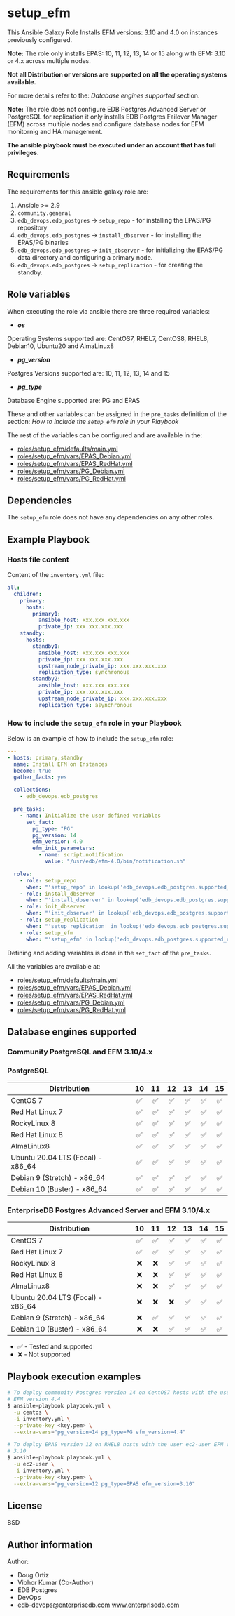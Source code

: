 # setup_efm

This Ansible Galaxy Role Installs EFM versions: 3.10 and 4.0 on instances
previously configured.

**Note:**
The role only installs EPAS: 10, 11, 12, 13, 14 or 15 along with EFM: 3.10 or 4.x
across multiple nodes.

**Not all Distribution or versions are supported on all the operating systems
available.**

For more details refer to the: *Database engines supported* section.

**Note:**
The role does not configure EDB Postgres Advanced Server or PostgreSQL for
replication it only installs EDB Postgres Failover Manager (EFM) across
multiple nodes and configure database nodes for EFM monitornig and HA
management.

**The ansible playbook must be executed under an account that has full
privileges.**

## Requirements

The requirements for this ansible galaxy role are:

  1. Ansible >= 2.9
  2. `community.general`
  3. `edb_devops.edb_postgres` -> `setup_repo` - for installing the EPAS/PG
     repository
  4. `edb_devops.edb_postgres` -> `install_dbserver` - for installing the EPAS/PG
     binaries
  5. `edb_devops.edb_postgres` -> `init_dbserver` - for initializing the EPAS/PG
     data directory and configuring a primary node.
  6. `edb_devops.edb_postgres` -> `setup_replication` - for creating the standby.

## Role variables

When executing the role via ansible there are three required variables:

  * ***os***

  Operating Systems supported are: CentOS7, RHEL7, CentOS8, RHEL8, Debian10, Ubuntu20 and AlmaLinux8

  * ***pg_version***

  Postgres Versions supported are: 10, 11, 12, 13, 14 and 15

  * ***pg_type***

  Database Engine supported are: PG and EPAS

These and other variables can be assigned in the `pre_tasks` definition of the
section: *How to include the `setup_efm` role in your Playbook*

The rest of the variables can be configured and are available in the:

  * [roles/setup_efm/defaults/main.yml](./defaults/main.yml) 
  * [roles/setup_efm/vars/EPAS_Debian.yml](./vars/EPAS_Debian.yml)
  * [roles/setup_efm/vars/EPAS_RedHat.yml](./vars/EPAS_RedHat.yml)
  * [roles/setup_efm/vars/PG_Debian.yml](./vars/PG_Debian.yml)
  * [roles/setup_efm/vars/PG_RedHat.yml](./vars/PG_RedHat.yml)

## Dependencies

The `setup_efm` role does not have any dependencies on any other roles.

## Example Playbook

### Hosts file content

Content of the `inventory.yml` file:

```yaml
all:
  children:
    primary:
      hosts:
        primary1:
          ansible_host: xxx.xxx.xxx.xxx
          private_ip: xxx.xxx.xxx.xxx
    standby:
      hosts:
        standby1:
          ansible_host: xxx.xxx.xxx.xxx
          private_ip: xxx.xxx.xxx.xxx
          upstream_node_private_ip: xxx.xxx.xxx.xxx
          replication_type: synchronous
        standby2:
          ansible_host: xxx.xxx.xxx.xxx
          private_ip: xxx.xxx.xxx.xxx
          upstream_node_private_ip: xxx.xxx.xxx.xxx
          replication_type: asynchronous
```

### How to include the `setup_efm` role in your Playbook

Below is an example of how to include the `setup_efm` role:

```yaml
---
- hosts: primary,standby
  name: Install EFM on Instances
  become: true
  gather_facts: yes

  collections:
    - edb_devops.edb_postgres

  pre_tasks:
    - name: Initialize the user defined variables
      set_fact:
        pg_type: "PG"
        pg_version: 14
        efm_version: 4.0
        efm_init_parameters:
          - name: script.notification
            value: "/usr/edb/efm-4.0/bin/notification.sh"

  roles:
    - role: setup_repo
      when: "'setup_repo' in lookup('edb_devops.edb_postgres.supported_roles', wantlist=True)"
    - role: install_dbserver
      when: "'install_dbserver' in lookup('edb_devops.edb_postgres.supported_roles', wantlist=True)"
    - role: init_dbserver
      when: "'init_dbserver' in lookup('edb_devops.edb_postgres.supported_roles', wantlist=True)"
    - role: setup_replication
      when: "'setup_replication' in lookup('edb_devops.edb_postgres.supported_roles', wantlist=True)"
    - role: setup_efm
      when: "'setup_efm' in lookup('edb_devops.edb_postgres.supported_roles', wantlist=True)"
```

Defining and adding variables is done in the `set_fact` of the `pre_tasks`.

All the variables are available at:

  - [roles/setup_efm/defaults/main.yml](./defaults/main.yml) 
  - [roles/setup_efm/vars/EPAS_Debian.yml](./vars/EPAS_Debian.yml)
  - [roles/setup_efm/vars/EPAS_RedHat.yml](./vars/EPAS_RedHat.yml)
  - [roles/setup_efm/vars/PG_Debian.yml](./vars/PG_Debian.yml)
  - [roles/setup_efm/vars/PG_RedHat.yml](./vars/PG_RedHat.yml)

## Database engines supported

### Community PostgreSQL and EFM 3.10/4.x

### PostgreSQL

| Distribution                      |               10 |               11 |               12 |               13 |               14 |               15 |
| --------------------------------- |:----------------:|:----------------:|:----------------:|:----------------:|:----------------:|:----------------:|
| CentOS 7                          |:white_check_mark:|:white_check_mark:|:white_check_mark:|:white_check_mark:|:white_check_mark:|:white_check_mark:|
| Red Hat Linux 7                   |:white_check_mark:|:white_check_mark:|:white_check_mark:|:white_check_mark:|:white_check_mark:|:white_check_mark:|
| RockyLinux 8                      |:white_check_mark:|:white_check_mark:|:white_check_mark:|:white_check_mark:|:white_check_mark:|:white_check_mark:|
| Red Hat Linux 8                   |:white_check_mark:|:white_check_mark:|:white_check_mark:|:white_check_mark:|:white_check_mark:|:white_check_mark:|
| AlmaLinux8                        |:white_check_mark:|:white_check_mark:|:white_check_mark:|:white_check_mark:|:white_check_mark:|:white_check_mark:|
| Ubuntu 20.04 LTS (Focal) - x86_64 |:white_check_mark:|:white_check_mark:|:white_check_mark:|:white_check_mark:|:white_check_mark:|:white_check_mark:|
| Debian 9 (Stretch) - x86_64       |:white_check_mark:|:white_check_mark:|:white_check_mark:|:white_check_mark:|:white_check_mark:|:white_check_mark:|
| Debian 10 (Buster) - x86_64       |:white_check_mark:|:white_check_mark:|:white_check_mark:|:white_check_mark:|:white_check_mark:|:white_check_mark:|
### EnterpriseDB Postgres Advanced Server and EFM 3.10/4.x

| Distribution                      |               10 |               11 |               12 |               13 |               14 |               15 |
| --------------------------------- |:----------------:|:----------------:|:----------------:|:----------------:|:----------------:|:----------------:|
| CentOS 7                          |:white_check_mark:|:white_check_mark:|:white_check_mark:|:white_check_mark:|:white_check_mark:|:white_check_mark:|
| Red Hat Linux 7                   |:white_check_mark:|:white_check_mark:|:white_check_mark:|:white_check_mark:|:white_check_mark:|:white_check_mark:|
| RockyLinux 8                      |               :x:|               :x:|:white_check_mark:|:white_check_mark:|:white_check_mark:|:white_check_mark:|
| Red Hat Linux 8                   |               :x:|               :x:|:white_check_mark:|:white_check_mark:|:white_check_mark:|:white_check_mark:|
| AlmaLinux8                        |               :x:|               :x:|:white_check_mark:|:white_check_mark:|:white_check_mark:|:white_check_mark:|
| Ubuntu 20.04 LTS (Focal) - x86_64 |               :x:|               :x:|               :x:|:white_check_mark:|:white_check_mark:|:white_check_mark:|
| Debian 9 (Stretch) - x86_64       |               :x:|:white_check_mark:|:white_check_mark:|:white_check_mark:|:white_check_mark:|:white_check_mark:|
| Debian 10 (Buster) - x86_64       |               :x:|               :x:|:white_check_mark:|:white_check_mark:|:white_check_mark:|:white_check_mark:|

- :white_check_mark: - Tested and supported
- :x: - Not supported

## Playbook execution examples

```bash
# To deploy community Postgres version 14 on CentOS7 hosts with the user centos
# EFM version 4.4
$ ansible-playbook playbook.yml \
  -u centos \
  -i inventory.yml \
  --private-key <key.pem> \
  --extra-vars="pg_version=14 pg_type=PG efm_version=4.4"
```
```bash
# To deploy EPAS version 12 on RHEL8 hosts with the user ec2-user EFM version
# 3.10
$ ansible-playbook playbook.yml \
  -u ec2-user \
  -i inventory.yml \
  --private-key <key.pem> \
  --extra-vars="pg_version=12 pg_type=EPAS efm_version=3.10"
```

## License

BSD

## Author information

Author:

  * Doug Ortiz
  * Vibhor Kumar (Co-Author)
  * EDB Postgres 
  * DevOps 
  * edb-devops@enterprisedb.com www.enterprisedb.com
